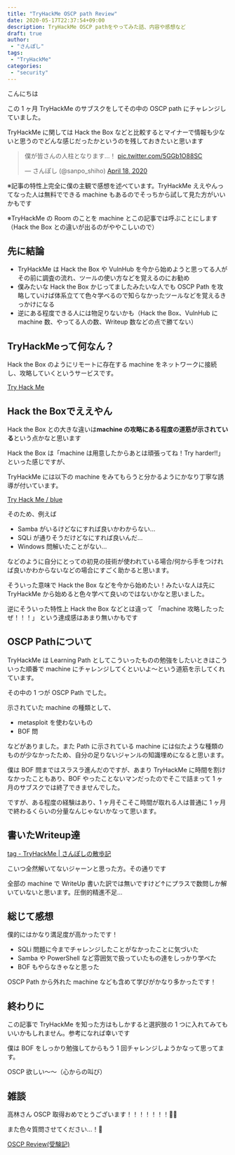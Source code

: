 ```yaml
---
title: "TryHackMe OSCP path Review"
date: 2020-05-17T22:37:54+09:00
description: TryHackMe OSCP pathをやってみた話、内容や感想など
draft: true
author:
 - "さんぽし"
tags:
 - "TryHackMe"
categories:
 - "security"
---
```


こんにちは

この 1 ヶ月 TryHackMe のサブスクをしてその中の OSCP path にチャレンジしていました。

TryHackMe に関しては Hack the Box などと比較するとマイナーで情報も少ないと思うのでどんな感じだったかというのを残しておきたいと思います

<blockquote class="twitter-tweet"><p lang="ja" dir="ltr">僕が皆さんの人柱となります…！ <a href="https://t.co/5GGb1O88SC">pic.twitter.com/5GGb1O88SC</a></p>&mdash; さんぽし (@sanpo_shiho) <a href="https://twitter.com/sanpo_shiho/status/1251388139043577863?ref_src=twsrc%5Etfw">April 18, 2020</a></blockquote> <script async src="https://platform.twitter.com/widgets.js" charset="utf-8"></script>

※記事の特性上完全に僕の主観で感想を述べています。TryHackMe ええやんってなった人は無料でできる machine もあるのでそっちから試して見た方がいいかもです

※TryHackMe の Room のことを machine とこの記事では呼ぶことにします（Hack the Box との違いが出るのがややこしいので）

## 先に結論

- TryHackMe は Hack the Box や VulnHub を今から始めようと思ってる人がその前に調査の流れ、ツールの使い方などを覚えるのにお勧め
- 僕みたいな Hack the Box かじってましたみたいな人でも OSCP Path を攻略していけば体系立てて色々学べるので知らなかったツールなどを覚えるきっかけになる
- 逆にある程度できる人には物足りないかも（Hack the Box、VulnHub に machine 数、やってる人の数、Writeup 数などの点で勝てない）

## TryHackMeって何なん？
Hack the Box のようにリモートに存在する machine をネットワークに接続し、攻略していくというサービスです。

[Try Hack Me](https://tryhackme.com)


## Hack the Boxでええやん
Hack the Box との大きな違いは**machine の攻略にある程度の道筋が示されている**という点かなと思います

Hack the Box は「machine は用意したからあとは頑張ってね！Try harder!!」といった感じですが、

TryHackMe には以下の machine をみてもらうと分かるようにかなり丁寧な誘導が付いています。

[Try Hack Me / blue](https://tryhackme.com/room/blue)

そのため、例えば

- Samba がいるけどなにすれば良いかわからない…
- SQLi が通りそうだけどなにすれば良いんだ…
- Windows 問解いたことがない…

などのように自分にとっての初見の技術が使われている場合/何から手をつければ良いかわからないなどの場合にすごく助かると思います。

そういった意味で Hack the Box などを今から始めたい！みたいな人は先に TryHackMe から始めると色々学べて良いのではないかなと思いました。

逆にそういった特性上 Hack the Box などとは違って
「machine 攻略したったぜ！！！」
という達成感はあまり無いかもです

## OSCP Pathについて
TryHackMe は Learning Path としてこういったものの勉強をしたいときはこういった順番で machine にチャレンジしてくといいよ〜という道筋を示してくれています。

その中の 1 つが OSCP Path でした。

示されていた machine の種類として、

- metasploit を使わないもの
- BOF 問

などがありました。また Path に示されている machine には似たような種類のものが少なかったため、自分の足りないジャンルの知識埋めになると思います。

僕は BOF 問まではスラスラ進んだのですが、あまり TryHackMe に時間を割けなかったこともあり、BOF やったことないマンだったのでそこで詰まって 1 ヶ月のサブスクでは終了できませんでした。

ですが、ある程度の経験はあり、1 ヶ月そこそこ時間が取れる人は普通に 1 ヶ月で終わるくらいの分量なんじゃないかなって思います。

## 書いたWriteup達

[tag - TryHackMe | さんぽしの散歩記](/tags/tryhackme/)

こいつ全然解いてないジャーンと思った方。その通りです

全部の machine で WriteUp 書いた訳では無いですけど↑にプラスで数問しか解いていないと思います。圧倒的精進不足…

## 総じて感想
僕的にはかなり満足度が高かったです！

- SQLi 問題に今までチャレンジしたことがなかったことに気づいた
- Samba や PowerShell など雰囲気で扱っていたもの達をしっかり学べた
- BOF もやらなきゃなと思った

OSCP Path から外れた machine なども含めて学びがかなり多かったです！

## 終わりに

この記事で TryHackMe を知った方はもしかすると選択肢の 1 つに入れてみてもいいかもしれません。参考になれば幸いです

僕は BOF をしっかり勉強してからもう 1 回チャレンジしようかなって思ってます。

OSCP 欲しい〜〜（心からの叫び）

## 雑談

高林さん OSCP 取得おめでとうございます！！！！！！！🎉🎉

また色々質問させてください…！🙏

[OSCP Review(受験記)](https://kakyouim.hatenablog.com/entry/2020/05/11/225348)
